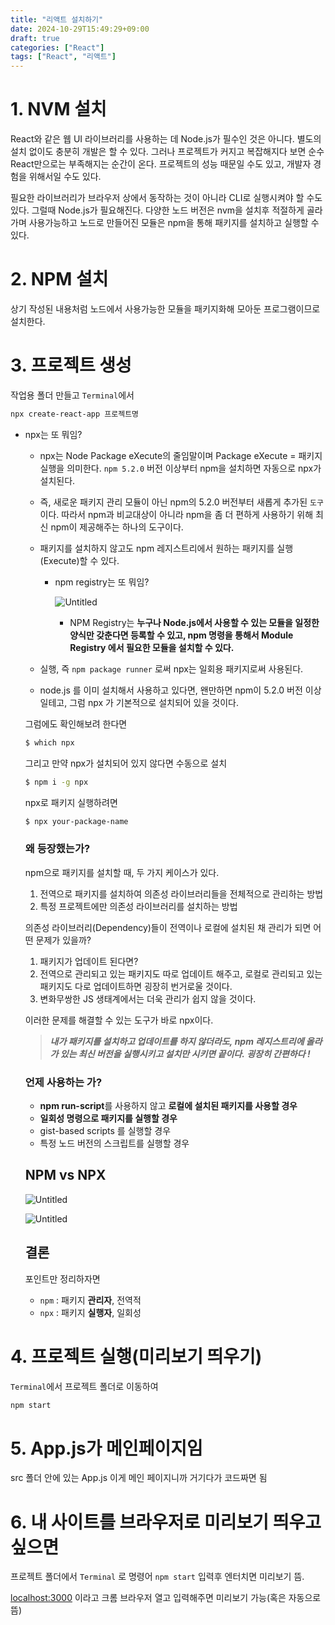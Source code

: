```yaml
---
title: "리액트 설치하기"
date: 2024-10-29T15:49:29+09:00
draft: true
categories: ["React"]
tags: ["React", "리액트"]
---
```

# 1. NVM 설치
React와 같은 웹 UI 라이브러리를 사용하는 데 Node.js가 필수인 것은 아니다. 별도의 설치 없이도 충분히 개발은 할 수 있다. 그러나 프로젝트가 커지고 복잡해지다 보면 순수 React만으로는 부족해지는 순간이 온다. 프로젝트의 성능 때문일 수도 있고, 개발자 경험을 위해서일 수도 있다.

필요한 라이브러리가 브라우저 상에서 동작하는 것이 아니라 CLI로 실행시켜야 할 수도 있다. 그럴때 Node.js가 필요해진다. 다양한 노드 버전은 nvm을 설치후 적절하게 골라가며 사용가능하고 노드로 만들어진 모듈은 npm을 통해 패키지를 설치하고 실행할 수 있다.

# 2. NPM 설치
상기 작성된 내용처럼 노드에서 사용가능한 모듈을 패키지화해 모아둔 프로그램이므로 설치한다.

# 3. 프로젝트 생성
작업용 폴더 만들고 `Terminal`에서

```bash
npx create-react-app 프로젝트명
```

- npx는 또 뭐임?
    - npx는 Node Package eXecute의 줄임말이며 Package eXecute = 패키지 실행을 의미한다. `npm 5.2.0` 버전 이상부터 npm을 설치하면 자동으로 npx가 설치된다.
    - 즉, 새로운 패키지 관리 모듈이 아닌 npm의 5.2.0 버전부터 새롭게 추가된 `도구` 이다. 따라서 npm과 비교대상이 아니라 npm을 좀 더 편하게 사용하기 위해 최신 npm이 제공해주는 하나의 도구이다.
    - 패키지를 설치하지 않고도 npm 레지스트리에서 원하는 패키지를 실행(Execute)할 수 있다.
        - npm registry는 또 뭐임?

          ![Untitled](https://prod-files-secure.s3.us-west-2.amazonaws.com/0f97fd66-2ffc-4534-a9c8-04982497d8ed/92f16d5c-19bd-4068-89c4-1fb74ec3a399/Untitled.png)

            - NPM Registry는 **누구나 Node.js에서 사용할 수 있는 모듈을 일정한 양식만 갖춘다면 등록할 수 있고, npm 명령을 통해서 Module Registry 에서 필요한 모듈을 설치할 수 있다.**

    - 실행, 즉 `npm package runner` 로써 npx는 일회용 패키지로써 사용된다.
    - node.js 를 이미 설치해서 사용하고 있다면, 왠만하면 npm이 5.2.0 버전 이상일테고, 그럼 npx 가 기본적으로 설치되어 있을 것이다.

  그럼에도 확인해보려 한다면

    ```bash
    $ which npx
    ```

  그리고 만약 npx가 설치되어 있지 않다면 수동으로 설치

    ```bash
    $ npm i -g npx
    ```

  npx로 패키지 실행하려면

    ```bash
    $ npx your-package-name
    ```

  ### 왜 등장했는가?

  npm으로 패키지를 설치할 때, 두 가지 케이스가 있다.

    1. 전역으로 패키지를 설치하여 의존성 라이브러리들을 전체적으로 관리하는 방법
    2. 특정 프로젝트에만 의존성 라이브러리를 설치하는 방법

  의존성 라이브러리(Dependency)들이 전역이나 로컬에 설치된 채 관리가 되면 어떤 문제가 있을까?

    1. 패키지가 업데이트 된다면?
    2. 전역으로 관리되고 있는 패키지도 따로 업데이트 해주고, 로컬로 관리되고 있는 패키지도 다로 업데이트하면 굉장히 번거로울 것이다.
    3. 변화무쌍한 JS 생태계에서는 더욱 관리가 쉽지 않을 것이다.

  이러한 문제를 해결할 수 있는 도구가 바로 npx이다.

  > ***내가 패키지를 설치하고 업데이트를 하지 않더라도, npm 레지스트리에 올라가 있는 
  > 최신 버전을 실행시키고 설치만 시키면 끝이다. 굉장히 간편하다 !***

  ### **언제 사용하는 가?**

    - **npm run-script**를 사용하지 않고 **로컬에 설치된 패키지를 사용할 경우**
    - **일회성 명령으로 패키지를 실행할 경우**
    - gist-based scripts 를 실행할 경우
    - 특정 노드 버전의 스크립트를 실행할 경우

  ## **NPM vs NPX**

  ![Untitled](https://prod-files-secure.s3.us-west-2.amazonaws.com/0f97fd66-2ffc-4534-a9c8-04982497d8ed/84e45249-cd29-4df7-9db8-c532c338505f/Untitled.png)

  ![Untitled](https://prod-files-secure.s3.us-west-2.amazonaws.com/0f97fd66-2ffc-4534-a9c8-04982497d8ed/3251d7a9-8b47-406b-9125-930e48644636/Untitled.png)

  ## **결론**

  포인트만 정리하자면

    - `npm` : 패키지 **관리자**, 전역적
    - `npx` : 패키지 **실행자**, 일회성

# 4. 프로젝트 실행(미리보기 띄우기)

`Terminal`에서 프로젝트 폴더로 이동하여

```bash
npm start
```

# 5. App.js가 메인페이지임

src 폴더 안에 있는 App.js 이게 메인 페이지니까 거기다가 코드짜면 됨

# 6. 내 사이트를 브라우저로 미리보기 띄우고 싶으면

프로젝트 폴더에서 `Terminal` 로 명령어 `npm start` 입력후 엔터치면 미리보기 뜸.

[localhost:3000](http://localhost:3000) 이라고 크롬 브라우저 열고 입력해주면 미리보기 가능(혹은 자동으로 뜸)